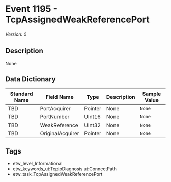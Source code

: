 # Event 1195 - TcpAssignedWeakReferencePort
###### Version: 0

## Description
None

## Data Dictionary
|Standard Name|Field Name|Type|Description|Sample Value|
|---|---|---|---|---|
|TBD|PortAcquirer|Pointer|None|`None`|
|TBD|PortNumber|UInt16|None|`None`|
|TBD|WeakReference|UInt32|None|`None`|
|TBD|OriginalAcquirer|Pointer|None|`None`|

## Tags
* etw_level_Informational
* etw_keywords_ut:TcpipDiagnosis ut:ConnectPath
* etw_task_TcpAssignedWeakReferencePort